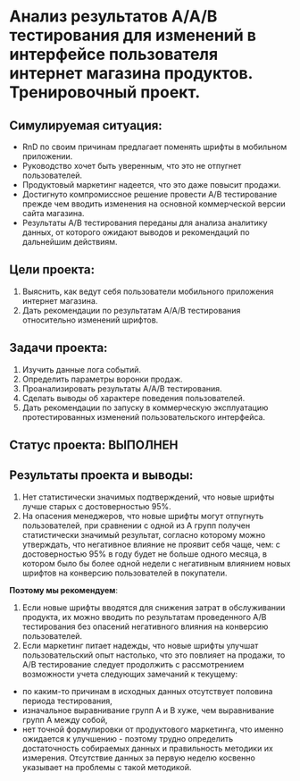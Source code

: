 # Анализ результатов A/A/B тестирования для изменений в интерфейсе пользователя интернет магазина продуктов.  Тренировочный проект.

## Симулируемая ситуация:
* RnD по своим причинам предлагает поменять шрифты в мобильном приложении.
* Руководство хочет быть уверенным, что это не отпугнет пользователей.
* Продуктовый маркетинг надеется, что это даже повысит продажи.
* Достигнуто компромиссное решение провести А/В тестирование прежде чем вводить изменения на основной коммерческой версии сайта магазина.
* Результаты А/В тестирования переданы для анализа аналитику данных, от которого ожидают выводов и рекомендаций по дальнейшим действиям.

## Цели проекта:
1. Выяснить, как ведут себя пользователи мобильного приложения интернет магазина.
2. Дать рекомендации по результатам A/A/B тестирования относительно изменений шрифтов.

## Задачи проекта:
1. Изучить данные лога событий.
2. Определить параметры воронки продаж.
3. Проанализировать результаты A/A/B тестирования.
4. Сделать выводы об характере поведения пользователей.
5. Дать рекомендации по запуску в коммерческую эксплуатацию протестированных изменений пользовательского интерфейса.

## Статус проекта: ВЫПОЛНЕН

## Результаты проекта и выводы:
1. Нет статистически значимых подтверждений, что новые шрифты лучше старых с достоверностью 95%.
2. На опасения менеджеров, что новые шрифты могут отпугнуть пользователей, при сравнении с одной из А групп получен статистически значимый результат, согласно которому можно утверждать, что негативное влияние не проявит себя чаще, чем: с достоверностью 95% в году будет не больше одного месяца, в котором было бы более одной недели с негативным влиянием новых шрифтов на конверсию пользователей в покупатели.

**Поэтому мы рекомендуем**:
1. Если новые шрифты вводятся для снижения затрат в обслуживании продукта, их можно вводить по результатам проведенного А/В тестирования без опасений негативного влияния на конверсию пользователей.
2. Если маркетинг питает надежды, что новые шрифты улучшат пользовательский опыт настолько, что это повлияет на продажи, то А/В тестирование следует продолжить с рассмотрением возможности учета следующих замечаний к текущему:
 * по каким-то причинам в исходных данных отсутствует половина периода тестирования,
 * изначальное выравнивание групп А и В хуже, чем выравнивание групп А между собой,
 * нет точной формулировки от продуктового маркетинга, что именно ожидается к улучшению - поэтому трудно определить достаточность собираемых данных и правильность методики их измерения.  Отсутствие данных за первую неделю косвенно указывает на проблемы с такой методикой.
